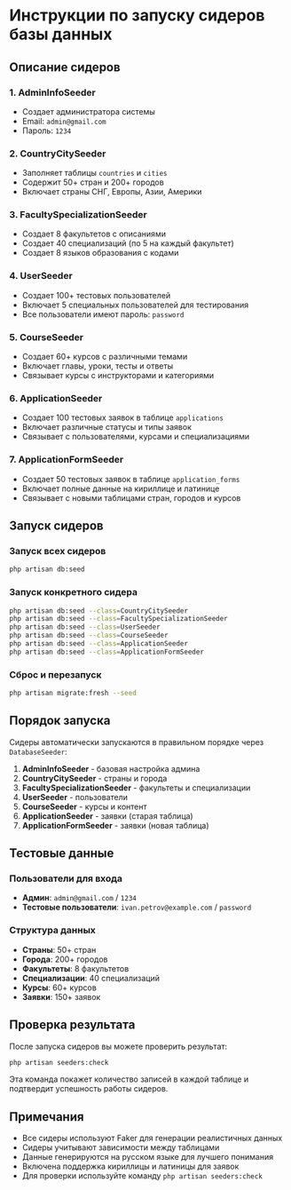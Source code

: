 # Инструкции по запуску сидеров базы данных

## Описание сидеров

### 1. AdminInfoSeeder
- Создает администратора системы
- Email: `admin@gmail.com`
- Пароль: `1234`

### 2. CountryCitySeeder
- Заполняет таблицы `countries` и `cities`
- Содержит 50+ стран и 200+ городов
- Включает страны СНГ, Европы, Азии, Америки

### 3. FacultySpecializationSeeder
- Создает 8 факультетов с описаниями
- Создает 40 специализаций (по 5 на каждый факультет)
- Создает 8 языков образования с кодами

### 4. UserSeeder
- Создает 100+ тестовых пользователей
- Включает 5 специальных пользователей для тестирования
- Все пользователи имеют пароль: `password`

### 5. CourseSeeder
- Создает 60+ курсов с различными темами
- Включает главы, уроки, тесты и ответы
- Связывает курсы с инструкторами и категориями

### 6. ApplicationSeeder
- Создает 100 тестовых заявок в таблице `applications`
- Включает различные статусы и типы заявок
- Связывает с пользователями, курсами и специализациями

### 7. ApplicationFormSeeder
- Создает 50 тестовых заявок в таблице `application_forms`
- Включает полные данные на кириллице и латинице
- Связывает с новыми таблицами стран, городов и курсов

## Запуск сидеров

### Запуск всех сидеров
```bash
php artisan db:seed
```

### Запуск конкретного сидера
```bash
php artisan db:seed --class=CountryCitySeeder
php artisan db:seed --class=FacultySpecializationSeeder
php artisan db:seed --class=UserSeeder
php artisan db:seed --class=CourseSeeder
php artisan db:seed --class=ApplicationSeeder
php artisan db:seed --class=ApplicationFormSeeder
```

### Сброс и перезапуск
```bash
php artisan migrate:fresh --seed
```

## Порядок запуска

Сидеры автоматически запускаются в правильном порядке через `DatabaseSeeder`:

1. **AdminInfoSeeder** - базовая настройка админа
2. **CountryCitySeeder** - страны и города
3. **FacultySpecializationSeeder** - факультеты и специализации
4. **UserSeeder** - пользователи
5. **CourseSeeder** - курсы и контент
6. **ApplicationSeeder** - заявки (старая таблица)
7. **ApplicationFormSeeder** - заявки (новая таблица)

## Тестовые данные

### Пользователи для входа
- **Админ**: `admin@gmail.com` / `1234`
- **Тестовые пользователи**: `ivan.petrov@example.com` / `password`

### Структура данных
- **Страны**: 50+ стран
- **Города**: 200+ городов
- **Факультеты**: 8 факультетов
- **Специализации**: 40 специализаций
- **Курсы**: 60+ курсов
- **Заявки**: 150+ заявок

## Проверка результата

После запуска сидеров вы можете проверить результат:

```bash
php artisan seeders:check
```

Эта команда покажет количество записей в каждой таблице и подтвердит успешность работы сидеров.

## Примечания

- Все сидеры используют Faker для генерации реалистичных данных
- Сидеры учитывают зависимости между таблицами
- Данные генерируются на русском языке для лучшего понимания
- Включена поддержка кириллицы и латиницы для заявок
- Для проверки используйте команду `php artisan seeders:check`
